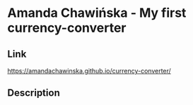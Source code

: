 # Amanda Chawińska - My first currency-converter

## Link
https://amandachawinska.github.io/currency-converter/
## Description
